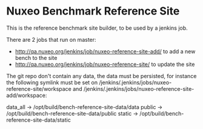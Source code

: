# Nuxeo Benchmark Reference Site

This is the reference benchmark site builder, to be used by a jenkins job.

There are 2 jobs that run on master:
- http://qa.nuxeo.org/jenkins/job/nuxeo-reference-site-add/ to add a new bench to the site
- http://qa.nuxeo.org/jenkins/job/nuxeo-reference-site/ to update the site

The git repo don't contain any data, the data must be persisted, for instance the following symlink must be set on
/jenkins/.jenkins/jobs/nuxeo-reference-site/workspace and
/jenkins/.jenkins/jobs/nuxeo-reference-site-add/workspace:

data_all -> /opt/build/bench-reference-site-data/data
public -> /opt/build/bench-reference-site-data/public
static -> /opt/build/bench-reference-site-data/static
